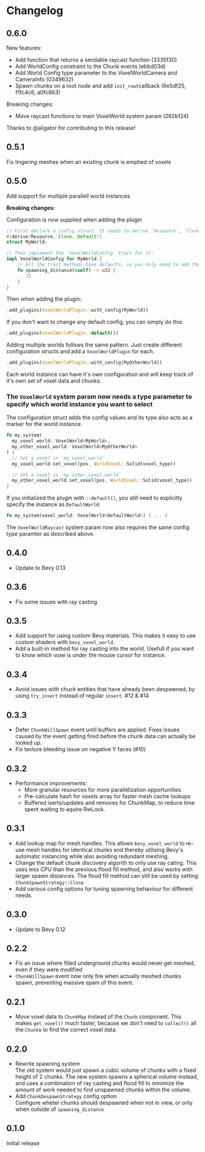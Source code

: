 # Changelog

## 0.6.0

New features:

- Add function that returns a sendable raycast function (3335f30)
- Add WorldConfig constraint to the Chunk events (ebbd03d)
- Add World Config type parameter to the VoxelWorldCamera and CameraInfo (0349632)
- Spawn chunks on a root node and add `init_root`callback (6e5df25, f1fc4c6, a0fc663)

Breaking changes:

- Move raycast functions to main VoxelWorld system param (262b124)

Thanks to @aligator for contributing to this release!

## 0.5.1

Fix lingering meshes when an existing chunk is emptied of voxels

## 0.5.0

Add support for multiple parallell world instances

**Breaking changes:**

Configuration is now supplied when adding the plugin

```rust
// First declare a config struct. It needs to derive `Resource`, `Clone` and `Default`
#[derive(Resource, Clone, Default)]
struct MyWorld;

// Then implement the `VoxelWorldConfig` trait for it:
impl VoxelWorldConfig for MyWorld {
    // All the trait methods have defaults, so you only need to add the ones you want to alter
    fn spawning_distance(&self) -> u32 {
       15
    }
}
```

Then when adding the plugin:

```rust
.add_plugins(VoxelWorldPlugin::with_config(MyWorld))
```

If you don't want to change any default config, you can simply do this:

```rust
.add_plugins(VoxelWorldPlugin::default())
```

Adding multiple worlds follows the same pattern. Just create different configuration structs and add a `VoxelWorldPlugin` for each.

```rust
.add_plugins(VoxelWorldPlugin::with_config(MyOtherWorld))
```

Each world instance can have it's own configuration and will keep track of it's own set of voxel data and chunks.

### The `VoxelWorld` system param now needs a type parameter to specify which world instance you want to select

The configuration struct adds the config values and its type also acts as a marker for the world instance.

```rust
fn my_system(
  my_voxel_world: VoxelWorld<MyWorld>,
  my_other_voxel_world: VoxelWorld<MyOtherWorld>
) {
  // Set a voxel in `my_voxel_world`
  my_voxel_world.set_voxel(pos, WorldVoxel::Solid(voxel_type))

  // Set a voxel in `my_other_voxel_world`
  my_other_voxel_world.set_voxel(pos, WorldVoxel::Solid(voxel_type))
}
```

If you initialized the plugin with `::default()`, you still need to explicitly specify the instance as `DefaultWorld`:

```rust
fn my_system(voxel_world: VoxelWorld<DefaultWorld>) { ... }
```

The `VoxelWorldRaycast` system param now also requires the same config type paramter as described above.

## 0.4.0

- Update to Bevy 0.13

## 0.3.6

- Fix some issues with ray casting

## 0.3.5

- Add support for using custom Bevy materials. This makes it easy to use custom shaders with `bevy_voxel_world`.
- Add a built-in method for ray casting into the world. Usefull if you want to know which voxe is under the mouse cursor for instance.

## 0.3.4

- Avoid issues with chuck entities that have already been despawned, by using `try_insert` instead of regular `insert`. #12 & #14

## 0.3.3

- Defer `ChunkWillSpawn` event until buffers are applied. Fixes issues caused by the event getting fired before the chunk data can actually be looked up.
- Fix texture bleeding issue on negative Y faces (#10)

## 0.3.2

- Performance improvements:
  - More granular resources for more parallelization opportunities.
  - Pre-calculate hash for voxels array for faster mesh cache lookups
  - Buffered iserts/updates and removes for ChunkMap, to reduce time spent waiting to aquire RwLock.

## 0.3.1

- Add lookup map for mesh handles. This allows `bevy_voxel_world` to re-use mesh handles for identical chunks and thereby utilising Bevy's automatic instancing while also avoiding redundant meshing.
- Change the default chunk discovery algorith to only use ray cating. This uses less CPU than the previous flood fill method, and also works with larger spawn distances. The flood fill method can still be used by setting `ChunkSpawnStrategy::Close`
- Add various config options for tuning spawning behaviour for different needs.

## 0.3.0

- Update to Bevy 0.12

## 0.2.2

- Fix an issue where filled underground chunks would never get meshed, even if they were modified
- `ChunkWillSpawn` event now only fire when actually meshed chunks spawn, preventing massive spam of this event.

## 0.2.1

- Move voxel data to `ChunkMap` instead of the `Chunk` component. This makes `get_voxel()` much faster, because we don't need to `collect()` all the `Chunk`s to find the correct voxel data.

## 0.2.0

- Rewrite spawning system\
   The old system would just spawn a cubic volume of chunks with a fixed height of 2 chunks. The new system spawns a spherical volume instead, and uses a combination of ray casting and flood fill to minimize the amount of work needed to find unspawned chunks within the volume.
- Add `ChunkDespawnStrategy` config option\
   Configure wheter chunks should despawned when not in view, or only when outside of `spawning_distance`

## 0.1.0

Initial release
